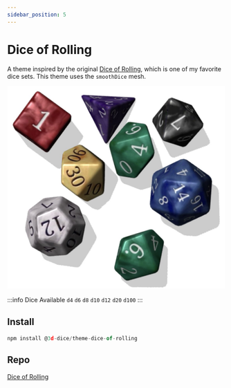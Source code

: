 ```yaml
---
sidebar_position: 5
---
```


# Dice of Rolling
A theme inspired by the original [Dice of Rolling](https://diceofrolling.com/), which is one of my favorite dice sets. This theme uses the `smoothDice` mesh.

<img src='/img/themes/diceOfRolling.jpg' alt='dice of rolling screenshot' width='600' />

:::info Dice Available
`d4` `d6` `d8` `d10` `d12` `d20` `d100`
:::

## Install
```javascript
npm install @3d-dice/theme-dice-of-rolling
```

## Repo
[Dice of Rolling](https://github.com/3d-dice/dice-themes/tree/main/themes/diceOfRolling)